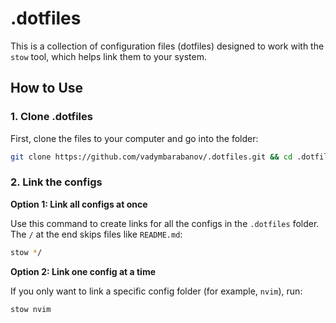 # .dotfiles

This is a collection of configuration files (dotfiles) designed to work with the `stow` tool, which helps link them to your system.

## How to Use

### 1. Clone .dotfiles

First, clone the files to your computer and go into the folder:

```sh
git clone https://github.com/vadymbarabanov/.dotfiles.git && cd .dotfiles
```

### 2. Link the configs

**Option 1: Link all configs at once**  

Use this command to create links for all the configs in the `.dotfiles` folder. The `/` at the end skips files like `README.md`:

```sh
stow */
```

**Option 2: Link one config at a time**  

If you only want to link a specific config folder (for example, `nvim`), run:

```sh
stow nvim
```

